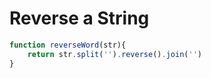 # Reverse a String

```javascript
function reverseWord(str){
    return str.split('').reverse().join('')
}
```

